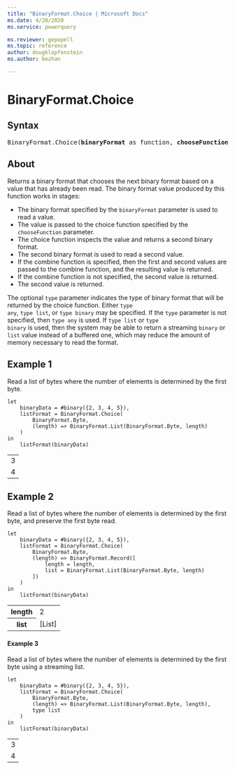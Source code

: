 ```yaml
---
title: "BinaryFormat.Choice | Microsoft Docs"
ms.date: 4/20/2020
ms.service: powerquery

ms.reviewer: gepopell
ms.topic: reference
author: dougklopfenstein
ms.author: bezhan

---
```

# BinaryFormat.Choice

## Syntax

<pre>
BinaryFormat.Choice(<b>binaryFormat</b> as function, <b>chooseFunction</b> as function, optional <b>type</b> as nullable type, optional <b>combineFunction</b> as nullable function) as function
</pre>


## About
Returns a binary format that chooses the next binary format based on a value that has already been read. The binary format value produced by this function works in stages:<ul> <li>The binary format specified by the <code>binaryFormat</code> parameter is used to read a value.</li> <li>The value is passed to the choice function specified by the <code>chooseFunction</code> parameter.</li> <li>The choice function inspects the value and returns a second binary format.</li> <li>The second binary format is used to read a second value.</li> <li>If the combine function is specified, then the first and second values are passed to the combine function, and the resulting value is returned.</li> <li>If the combine function is not specified, the second value is returned.</li> <li>The second value is returned.</li> </ul>The optional <code>type</code> parameter indicates the type of binary format that will be returned by the choice function. Either <code>type any</code>, <code>type list</code>, or <code>type binary</code> may be specified. If the <code>type</code> parameter is not specified, then <code>type any</code> is used. If <code>type list</code> or <code>type binary</code> is used, then the system may be able to return a streaming <code>binary</code> or <code>list</code> value instead of a buffered one, which may reduce the amount of memory necessary to read the format.

## Example 1

Read a list of bytes where the number of elements is determined by the first byte.

```powerquery-m
let
    binaryData = #binary({2, 3, 4, 5}),
    listFormat = BinaryFormat.Choice(
        BinaryFormat.Byte,
        (length) => BinaryFormat.List(BinaryFormat.Byte, length)
    )
in
    listFormat(binaryData)
```

<table> <tr><td>3</td></tr> <tr><td>4</td></tr> </table>

## Example 2

Read a list of bytes where the number of elements is determined by the first byte, and preserve the first byte read.

```powerquery-m
let
    binaryData = #binary({2, 3, 4, 5}),
    listFormat = BinaryFormat.Choice(
        BinaryFormat.Byte,
        (length) => BinaryFormat.Record([
            length = length,
            list = BinaryFormat.List(BinaryFormat.Byte, length)
        ])
    )
in
    listFormat(binaryData)
```

<table> <tr> <th>length</th> <td>2</td> </tr> <tr> <th>list</th> <td>[List]</td> </tr> </table>

#### Example 3

Read a list of bytes where the number of elements is determined by the first byte using a streaming list.

```powerquery-m
let
    binaryData = #binary({2, 3, 4, 5}),
    listFormat = BinaryFormat.Choice(
        BinaryFormat.Byte,
        (length) => BinaryFormat.List(BinaryFormat.Byte, length),
        type list
    )
in
    listFormat(binaryData)
```

<table> <tr><td>3</td></tr> <tr><td>4</td></tr> </table>

